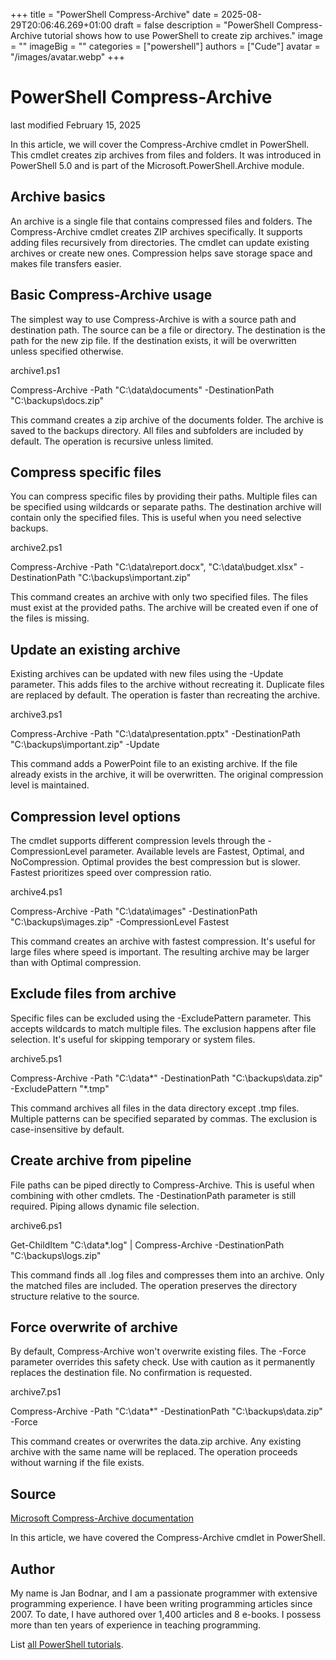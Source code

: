 +++
title = "PowerShell Compress-Archive"
date = 2025-08-29T20:06:46.269+01:00
draft = false
description = "PowerShell Compress-Archive tutorial shows how to use PowerShell to create zip archives."
image = ""
imageBig = ""
categories = ["powershell"]
authors = ["Cude"]
avatar = "/images/avatar.webp"
+++

# PowerShell Compress-Archive

last modified February 15, 2025

In this article, we will cover the Compress-Archive cmdlet in
PowerShell. This cmdlet creates zip archives from files and folders. It
was introduced in PowerShell 5.0 and is part of the Microsoft.PowerShell.Archive
module.

## Archive basics

An archive is a single file that contains compressed files and folders. The
Compress-Archive cmdlet creates ZIP archives specifically. It
supports adding files recursively from directories. The cmdlet can update
existing archives or create new ones. Compression helps save storage space
and makes file transfers easier.

## Basic Compress-Archive usage

The simplest way to use Compress-Archive is with a source path
and destination path. The source can be a file or directory. The destination
is the path for the new zip file. If the destination exists, it will be
overwritten unless specified otherwise.

archive1.ps1
  

Compress-Archive -Path "C:\data\documents" -DestinationPath "C:\backups\docs.zip"

This command creates a zip archive of the documents folder. The archive is
saved to the backups directory. All files and subfolders are included by
default. The operation is recursive unless limited.

## Compress specific files

You can compress specific files by providing their paths. Multiple files can
be specified using wildcards or separate paths. The destination archive will
contain only the specified files. This is useful when you need selective
backups.

archive2.ps1
  

Compress-Archive -Path "C:\data\report.docx", "C:\data\budget.xlsx" -DestinationPath "C:\backups\important.zip"

This command creates an archive with only two specified files. The files
must exist at the provided paths. The archive will be created even if one
of the files is missing.

## Update an existing archive

Existing archives can be updated with new files using the -Update parameter.
This adds files to the archive without recreating it. Duplicate files are
replaced by default. The operation is faster than recreating the archive.

archive3.ps1
  

Compress-Archive -Path "C:\data\presentation.pptx" -DestinationPath "C:\backups\important.zip" -Update

This command adds a PowerPoint file to an existing archive. If the file
already exists in the archive, it will be overwritten. The original
compression level is maintained.

## Compression level options

The cmdlet supports different compression levels through the -CompressionLevel
parameter. Available levels are Fastest, Optimal, and NoCompression. Optimal
provides the best compression but is slower. Fastest prioritizes speed over
compression ratio.

archive4.ps1
  

Compress-Archive -Path "C:\data\images" -DestinationPath "C:\backups\images.zip" -CompressionLevel Fastest

This command creates an archive with fastest compression. It's useful for
large files where speed is important. The resulting archive may be larger
than with Optimal compression.

## Exclude files from archive

Specific files can be excluded using the -ExcludePattern parameter. This
accepts wildcards to match multiple files. The exclusion happens after
file selection. It's useful for skipping temporary or system files.

archive5.ps1
  

Compress-Archive -Path "C:\data\*" -DestinationPath "C:\backups\data.zip" -ExcludePattern "*.tmp"

This command archives all files in the data directory except .tmp files.
Multiple patterns can be specified separated by commas. The exclusion is
case-insensitive by default.

## Create archive from pipeline

File paths can be piped directly to Compress-Archive. This is
useful when combining with other cmdlets. The -DestinationPath parameter is
still required. Piping allows dynamic file selection.

archive6.ps1
  

Get-ChildItem "C:\data\*.log" | Compress-Archive -DestinationPath "C:\backups\logs.zip"

This command finds all .log files and compresses them into an archive. Only
the matched files are included. The operation preserves the directory
structure relative to the source.

## Force overwrite of archive

By default, Compress-Archive won't overwrite existing files.
The -Force parameter overrides this safety check. Use with caution as it
permanently replaces the destination file. No confirmation is requested.

archive7.ps1
  

Compress-Archive -Path "C:\data\*" -DestinationPath "C:\backups\data.zip" -Force

This command creates or overwrites the data.zip archive. Any existing
archive with the same name will be replaced. The operation proceeds
without warning if the file exists.

## Source

[Microsoft Compress-Archive documentation](https://docs.microsoft.com/en-us/powershell/module/microsoft.powershell.archive/compress-archive)

In this article, we have covered the Compress-Archive cmdlet in PowerShell.

## Author

My name is Jan Bodnar, and I am a passionate programmer with extensive
programming experience. I have been writing programming articles since 2007.
To date, I have authored over 1,400 articles and 8 e-books. I possess more
than ten years of experience in teaching programming.

List [all PowerShell tutorials](/powershell/).